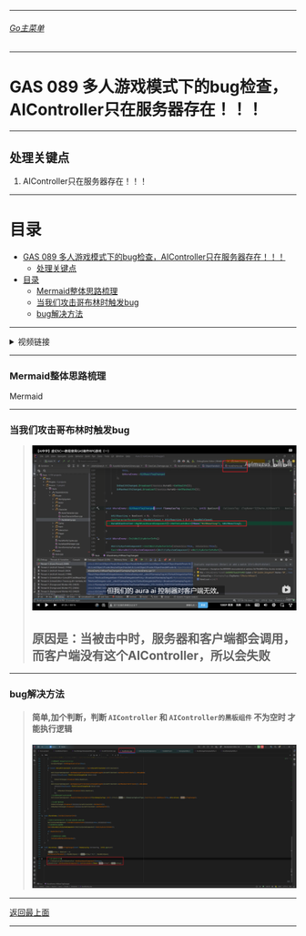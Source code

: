 ___________________________________________________________________________________________
###### [Go主菜单](../MainMenu.md)
___________________________________________________________________________________________

# GAS 089 多人游戏模式下的bug检查，AIController只在服务器存在！！！

___________________________________________________________________________________________

## 处理关键点

1. AIController只在服务器存在！！！


___________________________________________________________________________________________

# 目录


- [GAS 089 多人游戏模式下的bug检查，AIController只在服务器存在！！！](#gas-089-多人游戏模式下的bug检查aicontroller只在服务器存在)
  - [处理关键点](#处理关键点)
- [目录](#目录)
    - [Mermaid整体思路梳理](#mermaid整体思路梳理)
    - [当我们攻击哥布林时触发bug](#当我们攻击哥布林时触发bug)
    - [bug解决方法](#bug解决方法)



___________________________________________________________________________________________

<details>
<summary>视频链接</summary>

[7. Multiplayer Melee Test_哔哩哔哩_bilibili](https://www.bilibili.com/video/BV1JD421E7yC?p=181&vd_source=9e1e64122d802b4f7ab37bd325a89e6c)

------

</details>

___________________________________________________________________________________________

### Mermaid整体思路梳理

Mermaid

___________________________________________________________________________________________

### 当我们攻击哥布林时触发bug

> ![这里是图片](./Image/GAS_089/2.png)
> ## 原因是：当被击中时，服务器和客户端都会调用，而客户端没有这个AIController，所以会失败

------

### bug解决方法

> #### 简单,加个判断，判断 `AIController` 和 `AIController的黑板组件` 不为空时 才能执行逻辑
>
> ![这里是图片](./Image/GAS_089/1.png)


___________________________________________________________________________________________

[返回最上面](#Go主菜单)

___________________________________________________________________________________________